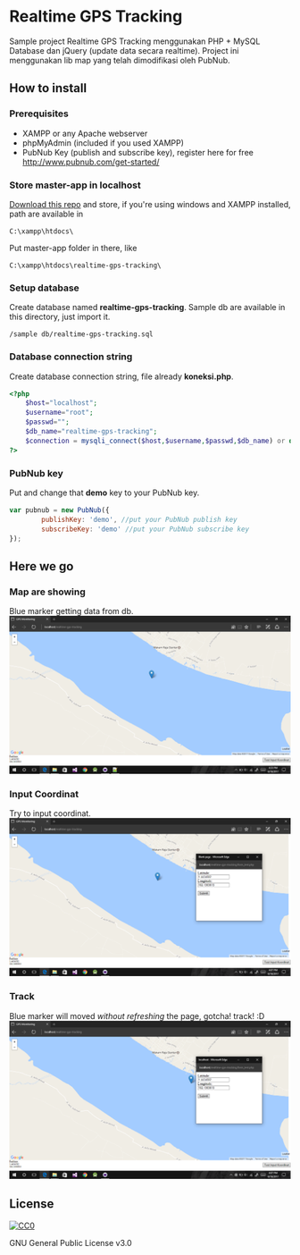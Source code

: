 # Realtime GPS Tracking
Sample project Realtime GPS Tracking menggunakan PHP + MySQL Database dan jQuery (update data secara realtime).
Project ini menggunakan lib map yang telah dimodifikasi oleh PubNub.

## How to install

### Prerequisites
* XAMPP or any Apache webserver
* phpMyAdmin (included if you used XAMPP)
* PubNub Key (publish and subscribe key), register here for free http://www.pubnub.com/get-started/

### Store master-app in localhost
[Download this repo](https://github.com/TFK-Project/Gps-Realtime-Tracking-Database/archive/master.zip) and store, if you're using windows and XAMPP installed, path are available in

```
C:\xampp\htdocs\
```

Put master-app folder in there, like
```
C:\xampp\htdocs\realtime-gps-tracking\
```

### Setup database
Create database named **realtime-gps-tracking**.
Sample db are available in this directory, just import it.
```
/sample db/realtime-gps-tracking.sql
```

### Database connection string
Create database connection string, file already **koneksi.php**.

```PHP
<?php
    $host="localhost";
    $username="root";
    $passwd="";
    $db_name="realtime-gps-tracking";
    $connection = mysqli_connect($host,$username,$passwd,$db_name) or die("Error " . mysqli_error($connection));
?>
```

### PubNub key
Put and change that **demo** key to your PubNub key.

```javascript
var pubnub = new PubNub({
        publishKey: 'demo', //put your PubNub publish key
        subscribeKey: 'demo' //put your PubNub subscribe key
});
```

## Here we go

### Map are showing
Blue marker getting data from db.
![Map](/screenshot/Screenshot1.png?raw=true "Map")

### Input Coordinat
Try to input coordinat.
![Input coordinat](/screenshot/Screenshot2.png?raw=true "Input Coordinat")

### Track
Blue marker will moved _without refreshing_ the page, gotcha! track! :D
![Tracking](/screenshot/Screenshot3.png?raw=true "Tracking")


## License

[![CC0](https://www.gnu.org/graphics/gplv3-127x51.png)](https://www.gnu.org/licenses/gpl-3.0.en.html)

GNU General Public License v3.0
